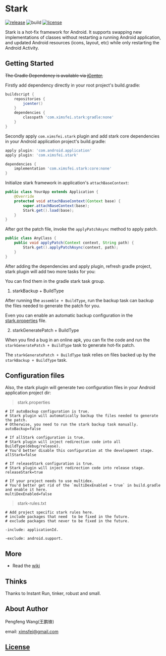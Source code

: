 # Stark

[![release](https://img.shields.io/badge/release-none-redn.svg)](http://jcenter.bintray.com/com/ximsfei/stark)
![build](https://img.shields.io/badge/build-failed-red.svg)
[![license](https://img.shields.io/badge/apache-2.0-blue.svg)](#[license](license))

Stark is a hot-fix framework for Android. It supports swapping new implementations of classes without restarting a running Android application, and updated Android resources (icons, layout, etc) while only restarting the Android Activity.

## Getting Started

~~The Gradle Dependency is available via [jCenter](https://bintray.com/pengfeng/ximsfei/stark),~~

Firstly add dependency directly in your root project's build.gradle:

```gradle
buildscript {
    repositories {
        jcenter()
    }
    dependencies {
        classpath 'com.ximsfei.stark:gradle:none'
    }
}
```

Secondly apply `com.ximsfei.stark` plugin and add stark core dependencies in your Android application project's build.gradle:

```gradle
apply plugin: 'com.android.application'
apply plugin: 'com.ximsfei.stark'

dependencies {
    implementation 'com.ximsfei.stark:core:none'
}
```

Initialize stark framework in application's `attachBaseContext`:

```java
public class YourApp extends Application {
    @Override
    protected void attachBaseContext(Context base) {
        super.attachBaseContext(base);
        Stark.get().load(base);
    }
}
```

After got the patch file, invoke the `applyPatchAsync` method to apply patch.

```java
public class AnyClass {
    public void applyPatch(Context context, String path) {
        Stark.get().applyPatchAsync(context, path);
    }
}
```

After adding the dependencies and apply plugin, refresh gradle project, stark plugin will add two more tasks for you:

You can find them in the gradle stark task group.

1. starkBackup + BuildType

After running the `assemble + BuildType`, run the backup task can backup the files needed to generate the patch for you.

Even you can enable an automatic backup configuration in the [stark.properties](#configuration-files) file. 

2. starkGeneratePatch + BuildType

When you find a bug in an online apk, you can fix the code and run the `starkGeneratePatch + BuildType` task to generate hot-fix patch.

The `starkGeneratePatch + BuildType` task relies on files backed up by the `starkBackup + BuildType` task.
 
## Configuration files

Also, the stark plugin will generate two configuration files in your Android application project dir:

> stark.properties

```properties
# If autoBackup configuration is true.
# Stark plugin will automatically backup the files needed to generate the patch.
# Otherwise, you need to run the stark backup task manually.
autoBackup=false

# If allStark configuration is true.
# Stark plugin will inject redirection code into all BuildType(debug/release).
# You'd better disable this configuration at the development stage.
allStark=false

# If releaseStark configuration is true.
# Stark plugin will inject redirection code into release stage.
releaseStark=true

# If your project needs to use multidex.
# You'd better get rid of the `multiDexEnabled = true` in build.gradle and enable it here.
multiDexEnabled=false
```

> stark-rules.txt

```text
# Add project specific stark rules here.
# include packages that need  to be fixed in the future.
# exclude packages that never to be fixed in the future.

-include: applicationId.

-exclude: android.support.
```

## More

* Read the [wiki](https://github.com/ximsfei/Stark/wiki)

## Thinks

Thanks to Instant Run, tinker, robust and small.

## About Author

Pengfeng Wang(王鹏锋)

email: ximsfei@gmail.com

## [License](LICENSE)
